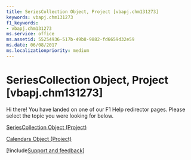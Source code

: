 ```yaml
---
title: SeriesCollection Object, Project [vbapj.chm131273]
keywords: vbapj.chm131273
f1_keywords:
- vbapj.chm131273
ms.service: office
ms.assetid: 55254936-517b-49b8-9882-fd6659d32e59
ms.date: 06/08/2017
ms.localizationpriority: medium
---
```



# SeriesCollection Object, Project [vbapj.chm131273]

Hi there! You have landed on one of our F1 Help redirector pages. Please select the topic you were looking for below.

[SeriesCollection Object (Project)](https://msdn.microsoft.com/library/2065e328-f82c-266f-e34c-fa99100c862e%28Office.15%29.aspx)

[Calendars Object (Project)](https://msdn.microsoft.com/library/a96c7b96-f0ab-5ec3-3d16-facea61b8ee5%28Office.15%29.aspx)

[!include[Support and feedback](~/includes/feedback-boilerplate.md)]